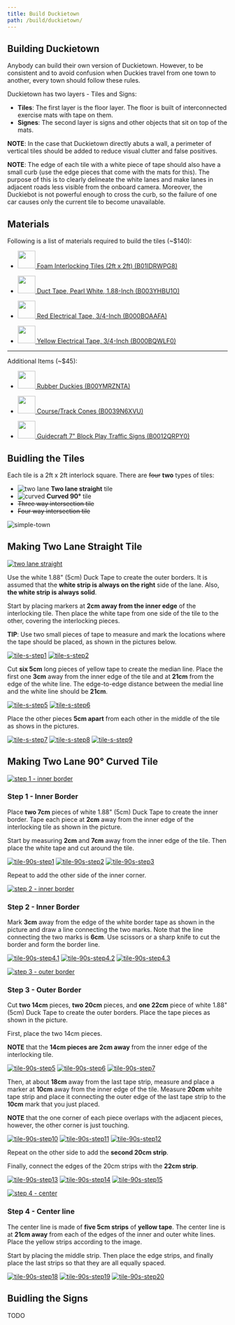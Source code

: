 ```yaml
---
title: Build Duckietown
path: /build/duckietown/
---
```


<section>

# Building Duckietown

Anybody can build their own version of Duckietown. However, to be consistent and to avoid confusion
when Duckies travel from one town to another, every town should follow these rules.

Duckietown has two layers - Tiles and Signs:
* **Tiles**: The first layer is the floor layer. The floor is built of interconnected exercise mats with tape on them. 
* **Signes**: The second layer is signs and other objects that sit on top of the mats. 

**NOTE**: In the case that Duckietown directly abuts a wall, a perimeter of vertical tiles should be added to reduce visual clutter and false positives.
<!-- {p:.alert .alert-warning} -->

**NOTE**: The edge of each tile with a white piece of tape should also have a small curb (use the edge pieces that come with the mats for this). The purpose of this is to clearly delineate the white lanes and make lanes in adjacent roads less visible from the onboard camera. 
Moreover, the Duckiebot is not powerful enough to cross the curb, so the failure of one car causes only the current tile to become unavailable.
<!-- {p:.alert .alert-warning} -->

</section>

<section>

## Materials

Following is a list of materials required to build the tiles (~$140):

* <a target="_blank"  href="https://www.amazon.com/gp/product/B01IDRWPG8/ref=as_li_tl?ie=UTF8&camp=1789&creative=9325&creativeASIN=B01IDRWPG8&linkCode=as2&tag=duckietown-20&linkId=bb91b7d582c9da6c00d76d6a6a57df6d"><img border="0" src="//ws-na.amazon-adsystem.com/widgets/q?_encoding=UTF8&MarketPlace=US&ASIN=B01IDRWPG8&ServiceVersion=20070822&ID=AsinImage&WS=1&Format=_SL250_&tag=duckietown-20" width="40" /> Foam Interlocking Tiles (2ft x 2ft) (B01IDRWPG8)</a><img src="//ir-na.amazon-adsystem.com/e/ir?t=duckietown-20&l=am2&o=1&a=B01IDRWPG8" width="1" height="1" border="0" alt="" style="border:none !important; margin:0px !important;" />

* <a target="_blank"  href="https://www.amazon.com/gp/product/B003YHBU1O/ref=as_li_tl?ie=UTF8&camp=1789&creative=9325&creativeASIN=B003YHBU1O&linkCode=as2&tag=duckietown-20&linkId=e37f66b7259c681bdf071b5984254f98"><img border="0" src="//ws-na.amazon-adsystem.com/widgets/q?_encoding=UTF8&MarketPlace=US&ASIN=B003YHBU1O&ServiceVersion=20070822&ID=AsinImage&WS=1&Format=_SL250_&tag=duckietown-20" width="40" /> Duct Tape, Pearl White, 1.88-Inch (B003YHBU1O)</a><img src="//ir-na.amazon-adsystem.com/e/ir?t=duckietown-20&l=am2&o=1&a=B003YHBU1O" width="1" height="1" border="0" alt="" style="border:none !important; margin:0px !important;" />

* <a target="_blank"  href="https://www.amazon.com/gp/product/B000BOAAFA/ref=as_li_tl?ie=UTF8&camp=1789&creative=9325&creativeASIN=B000BOAAFA&linkCode=as2&tag=duckietown-20&linkId=d106b52d405330b242875a026dd0215b"><img border="0" src="//ws-na.amazon-adsystem.com/widgets/q?_encoding=UTF8&MarketPlace=US&ASIN=B000BOAAFA&ServiceVersion=20070822&ID=AsinImage&WS=1&Format=_SL250_&tag=duckietown-20" width="40" /> Red Electrical Tape, 3/4-Inch (B000BOAAFA)</a><img src="//ir-na.amazon-adsystem.com/e/ir?t=duckietown-20&l=am2&o=1&a=B000BOAAFA" width="1" height="1" border="0" alt="" style="border:none !important; margin:0px !important;" />

* <a target="_blank"  href="https://www.amazon.com/gp/product/B000BQWLF0/ref=as_li_tl?ie=UTF8&camp=1789&creative=9325&creativeASIN=B000BQWLF0&linkCode=as2&tag=duckietown-20&linkId=6305eea6f8afaff8d89218b04fe76edc"><img border="0" src="//ws-na.amazon-adsystem.com/widgets/q?_encoding=UTF8&MarketPlace=US&ASIN=B000BQWLF0&ServiceVersion=20070822&ID=AsinImage&WS=1&Format=_SL250_&tag=duckietown-20" width="40" /> Yellow Electrical Tape, 3/4-Inch (B000BQWLF0)</a><img src="//ir-na.amazon-adsystem.com/e/ir?t=duckietown-20&l=am2&o=1&a=B000BQWLF0" width="1" height="1" border="0" alt="" style="border:none !important; margin:0px !important;" />

---
Additional Items (~$45):

* <a target="_blank"  href="https://www.amazon.com/gp/product/B00YMRZNTA/ref=as_li_tl?ie=UTF8&camp=1789&creative=9325&creativeASIN=B00YMRZNTA&linkCode=as2&tag=duckietown-20&linkId=d7652215f74b7115d07953317ba850d6"><img border="0" src="http://ws-na.amazon-adsystem.com/widgets/q?_encoding=UTF8&MarketPlace=US&ASIN=B00YMRZNTA&ServiceVersion=20070822&ID=AsinImage&WS=1&Format=_SL250_&tag=duckietown-20" width="40" /> Rubber Duckies (B00YMRZNTA)</a><img src="http://ir-na.amazon-adsystem.com/e/ir?t=duckietown-20&l=am2&o=1&a=B00YMRZNTA" width="1" height="1" border="0" alt="" style="border:none !important; margin:0px !important;" />

* <a target="_blank"  href="https://www.amazon.com/gp/product/B0039N6XVU/ref=as_li_tl?ie=UTF8&camp=1789&creative=9325&creativeASIN=B0039N6XVU&linkCode=as2&tag=duckietown-20&linkId=efca5a8e8046a115f45d8aa1115182ec"><img border="0" src="//ws-na.amazon-adsystem.com/widgets/q?_encoding=UTF8&MarketPlace=US&ASIN=B0039N6XVU&ServiceVersion=20070822&ID=AsinImage&WS=1&Format=_SL250_&tag=duckietown-20" width="40" /> Course/Track Cones (B0039N6XVU)</a><img src="//ir-na.amazon-adsystem.com/e/ir?t=duckietown-20&l=am2&o=1&a=B0039N6XVU" width="1" height="1" border="0" alt="" style="border:none !important; margin:0px !important;" />

* <a target="_blank"  href="https://www.amazon.com/gp/product/B0012QRPY0/ref=as_li_tl?ie=UTF8&camp=1789&creative=9325&creativeASIN=B0012QRPY0&linkCode=as2&tag=duckietown-20&linkId=946f516ac36fec3d7fc06cdb0a4d50d7"><img border="0" src="//ws-na.amazon-adsystem.com/widgets/q?_encoding=UTF8&MarketPlace=US&ASIN=B0012QRPY0&ServiceVersion=20070822&ID=AsinImage&WS=1&Format=_SL250_&tag=duckietown-20" width="40" /> Guidecraft 7" Block Play Traffic Signs (B0012QRPY0)</a><img src="//ir-na.amazon-adsystem.com/e/ir?t=duckietown-20&l=am2&o=1&a=B0012QRPY0" width="1" height="1" border="0" alt="" style="border:none !important; margin:0px !important;" />

</section>

<section>

# Buidling the Tiles

Each tile is a 2ft x 2ft interlock square. There are ~~four~~ **two** types of tiles:
* ![two lane](/images/tile-two-lane-small.jpg) **Two lane straight** tile
* ![curved](/images/tile-two-lane-90-small.jpg) **Curved 90°** tile
* ~~Three way intersection tile~~
* ~~Four way intersection tile~~

![simple-town](/images/simple-town.jpg)<!-- {.photo} -->

</section>

<section class="step">

## Making Two Lane Straight Tile

[![two lane straight](/images/tile-two-lane.jpg)](/images/tile-two-lane.jpg)

Use the white 1.88" (5cm) Duck Tape to create the outer borders. It is assumed that the **white strip is always on the right** side of the lane. Also, **the white strip is always solid**.

Start by placing markers at **2cm away from the inner edge** of the interlocking tile. Then place the white tape from one side of the tile to the other, covering the interlocking pieces.

**TIP**: Use two small pieces of tape to measure and mark the locations where the tape should be placed, as shown in the pictures below.
<!-- {p:.alert .alert-info} -->

[![tile-s-step1](/images/tile-s-step1.jpg)](/images/tile-s-step1.jpg)<!-- {.example} -->
[![tile-s-step2](/images/tile-s-step2.jpg)](/images/tile-s-step2.jpg)<!-- {.example .img-h} -->
<!-- {p:.center} -->

Cut **six 5cm** long pieces of yellow tape to create the median line. Place the first one **3cm** away from the inner edge of the tile and at **21cm** from the edge of the white line. The edge-to-edge distance between the medial line and the white line should be **21cm**.

[![tile-s-step5](/images/tile-s-step5.jpg)](/images/tile-s-step5.jpg)<!-- {.example .img-h} -->
[![tile-s-step6](/images/tile-s-step6.jpg)](/images/tile-s-step6.jpg)<!-- {.example .img-h} -->
<!-- {p:.center} -->

Place the other pieces **5cm apart** from each other in the middle of the tile as shows in the pictures.

[![tile-s-step7](/images/tile-s-step7.jpg)](/images/tile-s-step7.jpg)<!-- {.example} -->
[![tile-s-step8](/images/tile-s-step8.jpg)](/images/tile-s-step8.jpg)<!-- {.example} -->
[![tile-s-step9](/images/tile-s-step9.jpg)](/images/tile-s-step9.jpg)<!-- {.example} -->
<!-- {p:.center} -->

</section>

<section class="step">

## Making Two Lane 90° Curved Tile

[![step 1 - inner border](/images/tile-90-step1.jpg)](/images/tile-90-step1.jpg)

### Step 1 - Inner Border

Place **two 7cm** pieces of white 1.88" (5cm) Duck Tape to create the inner border. Tape each piece at **2cm** away from the inner edge of the interlocking tile as shown in the picture.

Start by measuring **2cm** and **7cm** away from the inner edge of the tile. Then place the white tape and cut around the tile.

[![tile-90s-step1](/images/tile-90s-step1.jpg)](/images/tile-90s-step1.jpg)<!-- {.example} -->
[![tile-90s-step2](/images/tile-90s-step2.jpg)](/images/tile-90s-step2.jpg)<!-- {.example} -->
[![tile-90s-step3](/images/tile-90s-step3.jpg)](/images/tile-90s-step3.jpg)<!-- {.example} -->
<!-- {p:.center} -->

Repeat to add the other side of the inner corner.

</section>

<section class="step">

[![step 2 - inner border](/images/tile-90-step2.jpg)](/images/tile-90-step2.jpg)

### Step 2 - Inner Border

Mark **3cm** away from the edge of the white border tape as shown in the picture and draw a line connecting the two marks. Note that the line connecting the two marks is **6cm**. Use scissors or a sharp knife to cut the border and form the border line.

[![tile-90s-step4.1](/images/tile-90s-step4.1.jpg)](/images/tile-90s-step4.1.jpg)<!-- {.example} -->
[![tile-90s-step4.2](/images/tile-90s-step4.2.jpg)](/images/tile-90s-step4.2.jpg)<!-- {.example} -->
[![tile-90s-step4.3](/images/tile-90s-step4.3.jpg)](/images/tile-90s-step4.3.jpg)<!-- {.example} -->
<!-- {p:.center} -->

</section>

<section class="step">

[![step 3 - outer border](/images/tile-90-step3.jpg)](/images/tile-90-step3.jpg)

### Step 3 - Outer Border

Cut **two 14cm** pieces, **two 20cm** pieces, and **one 22cm** piece of white 1.88" (5cm) Duck Tape to create the outer borders. Place the tape pieces as shown in the picture.

First, place the two 14cm pieces. 

**NOTE** that the **14cm pieces are 2cm away** from the inner edge of the interlocking tile. 
<!-- {p:.alert .alert-warning} -->

[![tile-90s-step5](/images/tile-90s-step5.jpg)](/images/tile-90s-step5.jpg)<!-- {.example} -->
[![tile-90s-step6](/images/tile-90s-step6.jpg)](/images/tile-90s-step6.jpg)<!-- {.example} -->
[![tile-90s-step7](/images/tile-90s-step7.jpg)](/images/tile-90s-step7.jpg)<!-- {.example} -->
<!-- {p:.center} -->

Then, at about **18cm** away from the last tape strip, measure and place a marker at **10cm** away from the inner edge of the tile. Measure **20cm** white tape strip and place it connecting the outer edge of the last tape strip to the **10cm** mark that you just placed.

**NOTE** that the one corner of each piece overlaps with the adjacent pieces, however, the other corner is just touching. 
<!-- {p:.alert .alert-warning} -->

[![tile-90s-step10](/images/tile-90s-step10.jpg)](/images/tile-90s-step10.jpg)<!-- {.example} -->
[![tile-90s-step11](/images/tile-90s-step11.jpg)](/images/tile-90s-step11.jpg)<!-- {.example} -->
[![tile-90s-step12](/images/tile-90s-step12.jpg)](/images/tile-90s-step12.jpg)<!-- {.example} -->
<!-- {p:.center} -->

Repeat on the other side to add the **second 20cm strip**.

Finally, connect the edges of the 20cm strips with the **22cm strip**.

[![tile-90s-step13](/images/tile-90s-step13.jpg)](/images/tile-90s-step13.jpg)<!-- {.example} -->
[![tile-90s-step14](/images/tile-90s-step14.jpg)](/images/tile-90s-step14.jpg)<!-- {.example} -->
[![tile-90s-step15](/images/tile-90s-step15.jpg)](/images/tile-90s-step15.jpg)<!-- {.example} -->
<!-- {p:.center} -->

</section>

<section class="step">

[![step 4 - center](/images/tile-90-final.jpg)](/images/tile-90-final.jpg)

### Step 4 - Center line

The center line is made of **five 5cm strips** of **yellow tape**. The center line is at **21cm away** from each of the edges of the inner and outer white lines. Place the yellow strips according to the image.

Start by placing the middle strip. Then place the edge strips, and finally place the last strips so that they are all equally spaced.

[![tile-90s-step18](/images/tile-90s-step18.jpg)](/images/tile-90s-step18.jpg)<!-- {.example} -->
[![tile-90s-step19](/images/tile-90s-step19.jpg)](/images/tile-90s-step19.jpg)<!-- {.example} -->
[![tile-90s-step20](/images/tile-90s-step20.jpg)](/images/tile-90s-step20.jpg)<!-- {.example} -->
<!-- {p:.center} -->

</section>

<section>

# Buidling the Signs

TODO

</section>
